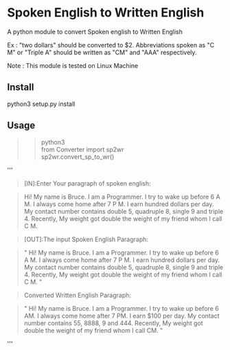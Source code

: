 # Spoken English to Written English

A python module to convert Spoken english to Written English

Ex : "two dollars" should be converted to $2. Abbreviations spoken as "C M" or "Triple A" should be written as "CM" and "AAA" respectively.

Note : This module is tested on Linux Machine


## Install

python3 setup.py install


## Usage

 >>python3 <br>
 >>from Converter import sp2wr <br>
 >>sp2wr.convert_sp_to_wr()<br>

'''
 >
 > [IN]:Enter Your paragraph of spoken english:
 
 >Hi! My name is Bruce. I am a Programmer. I try to wake up before 6 A M. I always come home after 7 P M. I earn hundred 		dollars per day. My contact number contains double 5, quadruple 8, single 9 and triple 4. Recently, My weight got double 	 the weight of my friend whom I call C M. 
 
> [OUT]:The input Spoken English Paragraph: 
 
 >" Hi! My name is Bruce. I am a Programmer. I try to wake up before 6 A M. I always come home after 7 P M. I earn hundred 	  dollars per day. My contact number contains double 5, quadruple 8, single 9 and triple 4. Recently, My weight got double    	       the weight of my friend whom I call C M. "
 	
  >Converted Written English Paragraph: 
  
 > " Hi! My name is Bruce. I am a Programmer. I try to wake up before 6 AM. I always come home after 7 PM. I earn $100 per 	    day. My contact number contains 55, 8888, 9 and 444. Recently, My weight got double the weight of my friend whom I call CM. "

>
'''